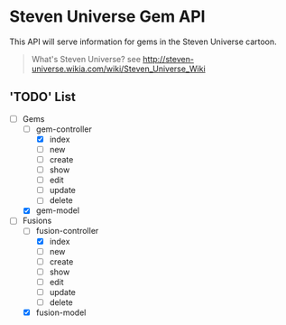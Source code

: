 # Steven Universe Gem API
This API will serve information for gems in the Steven Universe cartoon.

> What's Steven Universe?
> see http://steven-universe.wikia.com/wiki/Steven_Universe_Wiki

## 'TODO' List
- [ ] Gems
	- [ ] gem-controller
		- [X] index
		- [ ] new
		- [ ] create
		- [ ] show
		- [ ] edit
		- [ ] update
		- [ ] delete
	- [X] gem-model
- [ ] Fusions
	- [ ] fusion-controller
		- [X] index
		- [ ] new
		- [ ] create
		- [ ] show
		- [ ] edit
		- [ ] update
		- [ ] delete
	- [X] fusion-model